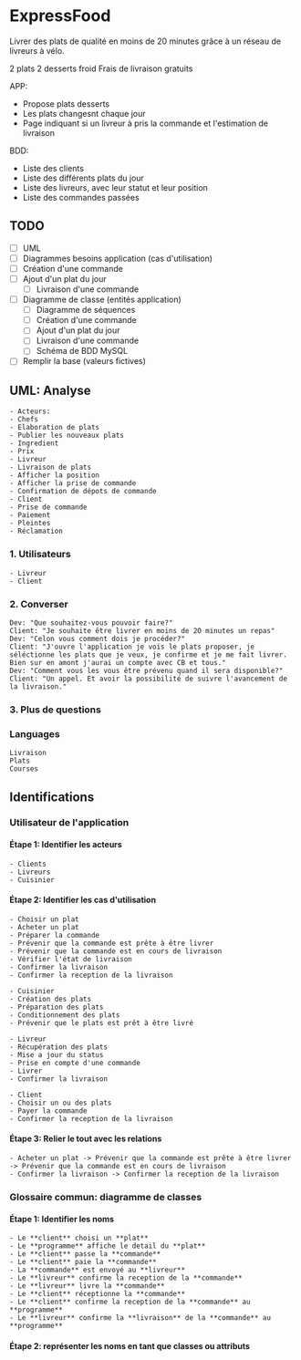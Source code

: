 # ExpressFood

Livrer des plats de qualité en moins de 20 minutes grâce à un réseau de livreurs à vélo.

2 plats 2 desserts froid
Frais de livraison gratuits

APP:
- Propose plats desserts
- Les plats changesnt chaque jour
- Page indiquant si un livreur à pris la commande et l'estimation de livraison

BDD:
- Liste des clients
- Liste des différents plats du jour
- Liste des livreurs, avec leur statut et leur position
- Liste des commandes passées

## TODO

- [ ] UML
- [ ] Diagrammes besoins application (cas d'utilisation)
- [ ] Création d'une commande
- [ ] Ajout d'un plat du jour
    - [ ]  Livraison d'une commande
- [ ]  Diagramme de classe (entités application)
    - [ ] Diagramme de séquences 
    - [ ] Création d'une commande
    - [ ] Ajout d'un plat du jour
    - [ ] Livraison d'une commande
    - [ ] Schéma de BDD MySQL
- [ ] Remplir la base (valeurs fictives)

## UML: Analyse
    - Acteurs:
    - Chefs
    - Elaboration de plats
    - Publier les nouveaux plats
    - Ingredient
    - Prix
    - Livreur
    - Livraison de plats
    - Afficher la position
    - Afficher la prise de commande
    - Confirmation de dépots de commande
    - Client
    - Prise de commande
    - Paiement
    - Pleintes
    - Réclamation

### 1. Utilisateurs
    - Livreur
    - Client
### 2. Converser
    Dev: "Que souhaitez-vous pouvoir faire?"
    Client: "Je souhaite être livrer en moins de 2O minutes un repas"
    Dev: "Celon vous comment dois je procéder?"
    Client: "J'ouvre l'application je vois le plats proposer, je séléctionne les plats que je veux, je confirme et je me fait livrer. Bien sur en amont j'aurai un compte avec CB et tous."
    Dev: "Comment vous les vous être prévenu quand il sera disponible?"
    Client: "Un appel. Et avoir la possibilité de suivre l'avancement de la livraison."
### 3. Plus de questions
### Languages
    Livraison
    Plats
    Courses
## Identifications
### Utilisateur de l'application
#### Étape 1: Identifier les acteurs
    - Clients
    - Livreurs
    - Cuisinier
#### Étape 2: Identifier les cas d'utilisation
    - Choisir un plat
    - Acheter un plat
    - Préparer la commande
    - Prévenir que la commande est prête à être livrer
    - Prévenir que la commande est en cours de livraison
    - Vérifier l'état de livraison
    - Confirmer la livraison
    - Confirmer la reception de la livraison

    - Cuisinier
    - Création des plats
    - Préparation des plats
    - Conditionnement des plats
    - Prévenir que le plats est prêt à être livré

    - Livreur
    - Récupération des plats
    - Mise a jour du status
    - Prise en compte d'une commande
    - Livrer
    - Confirmer la livraison

    - Client
    - Choisir un ou des plats
    - Payer la commande
    - Confirmer la reception de la livraison 

#### Étape 3: Relier le tout avec les relations
    - Acheter un plat -> Prévenir que la commande est prête à être livrer -> Prévenir que la commande est en cours de livraison
    - Confirmer la livraison -> Confirmer la reception de la livraison

### Glossaire commun: diagramme de classes
#### Étape 1: Identifier les noms
    - Le **client** choisi un **plat**
    - Le **programme** affiche le detail du **plat**
    - Le **client** passe la **commande**
    - Le **client** paie la **commande**
    - La **commande** est envoyé au **livreur**
    - Le **livreur** confirme la reception de la **commande**
    - Le **livreur** livre la **commande**
    - Le **client** réceptionne la **commande**
    - Le **client** confirme la reception de la **commande** au **programme**
    - Le **livreur** confirme la **livraison** de la **commande** au **programme**
#### Étape 2: représenter les noms en tant que classes ou attributs


